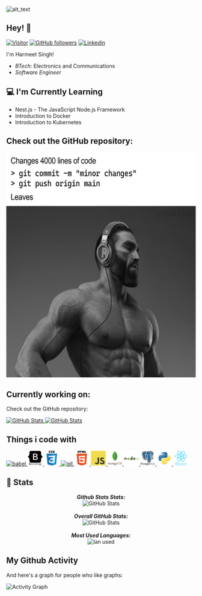 ![alt_text](https://i.imgur.com/B7yswdj.png)

<h2>Hey! 👋</h2>

[![Visitor](https://visitor-badge.laobi.icu/badge?page_id=harmeet1999.harmeet1999)](https://github.com/harmeet1999) [![GitHub followers](https://img.shields.io/github/followers/harmeet1999.svg?style=social&label=Follow)](https://github.com/harmeet1999?tab=followers)  [![Linkedin](https://img.shields.io/badge/harmeet-singh-0189aabb?style=for-the-badge&logo=linkedin&logoColor=white)](https://www.linkedin.com/in/harmeetss/)


I'm Harmeet Singh!
- <i>BTech:</i> Electronics and Communications
- <i>Software Engineer</i> 

<h2>💻 I'm Currently Learning</h2>

- Nest.js - The JavaScript Node.js Framework
- Introduction to Docker
- Introduction to Kubernetes

<h2> Check out the GitHub repository: </h2>

<!-- ![alt_text](./R.jpg) -->
<p align="center">
   <img src="./commit.jpg" width="600" height="600">
 </p>

 <h2> Currently working on:</h2>
Check out the GitHub repository:

<div>
  <p>
    <a href="https://github.com/harmeet1999/Real-Messenger">
      <img src="https://github-readme-stats.vercel.app/api/pin/?username=harmeet1999&repo=Real-Messenger&show_owner=True" alt="GitHub Stats" />
    </a>
    <a href="https://github.com/Honey-10/College-Manage-system-">
      <img src="https://github-readme-stats.vercel.app/api/pin/?username=harmeet1999&repo=College-Manage-system-&show_owner=True" alt="GitHub Stats" />
    </a>
  </p>
</div>

<!--code in-->
<h2>Things i code with</h2>
<p align="left"> <a href="https://babeljs.io/" target="_blank"> <img src="https://www.vectorlogo.zone/logos/babeljs/babeljs-icon.svg" alt="babel" width="40" height="40"/> </a> <a href="https://getbootstrap.com" target="_blank"> <img src="https://raw.githubusercontent.com/devicons/devicon/master/icons/bootstrap/bootstrap-plain-wordmark.svg" alt="bootstrap" width="40" height="40"/> </a> <a href="https://www.w3schools.com/css/" target="_blank"> <img src="https://raw.githubusercontent.com/devicons/devicon/master/icons/css3/css3-original-wordmark.svg" alt="css3" width="40" height="40"/> </a> <a src="https://raw.githubusercontent.com/devicons/devicon/master/icons/express/express-original-wordmark.svg" alt="express" width="40" height="40"/> </a> <a href="https://git-scm.com/" target="_blank"> <img src="https://www.vectorlogo.zone/logos/git-scm/git-scm-icon.svg" alt="git" width="40" height="40"/> </a> <a href="https://www.w3.org/html/" target="_blank"> <img src="https://raw.githubusercontent.com/devicons/devicon/master/icons/html5/html5-original-wordmark.svg" alt="html5" width="40" height="40"/> </a> <a href="https://developer.mozilla.org/en-US/docs/Web/JavaScript" target="_blank"> <img src="https://raw.githubusercontent.com/devicons/devicon/master/icons/javascript/javascript-original.svg" alt="javascript" width="40" height="40"/> </a> <a href="https://www.mongodb.com/" target="_blank"> <img src="https://raw.githubusercontent.com/devicons/devicon/master/icons/mongodb/mongodb-original-wordmark.svg" alt="mongodb" width="40" height="40"/> </a> <a href="https://nodejs.org" target="_blank"> <img src="https://raw.githubusercontent.com/devicons/devicon/master/icons/nodejs/nodejs-original-wordmark.svg" alt="nodejs" width="40" height="40"/> </a> <a href="https://www.postgresql.org" target="_blank"> <img src="https://raw.githubusercontent.com/devicons/devicon/master/icons/postgresql/postgresql-original-wordmark.svg" alt="postgresql" width="40" height="40"/> </a> <a href="https://www.python.org" target="_blank"> <img src="https://raw.githubusercontent.com/devicons/devicon/master/icons/python/python-original.svg" alt="python" width="40" height="40"/> </a> <a href="https://reactjs.org/" target="_blank"> <img src="https://raw.githubusercontent.com/devicons/devicon/master/icons/react/react-original-wordmark.svg" alt="react" width="40" height="40"/> </a> </p>

<!-- code in ends-->
<h2>👀 Stats</h2>

<div>  
  <p align="center">
   <b><em>Github Stats Stats:</em></b> <br/>
    <img src="https://github-readme-stats.vercel.app/api?username=harmeet1999&show_icons=true&theme=tokyonight&count_private=true" alt="GitHub Stats" /> <br/><br/>
  <b><em>Overall GitHub Stats:</em></b> <br/>
    <img src="https://github-readme-streak-stats.herokuapp.com/?user=harmeet1999" alt="GitHub Stats" /> <br/><br/>
  <b><em>Most Used Languages:</em></b> <br/>
    <img src="https://github-readme-stats.vercel.app/api/top-langs/?username=harmeet1999&langs_count=8)](https://github.com/harmeet1999/github-readme-stats" alt="lan used" />
  </p>
</div>

<h2>My Github Activity</h2>
And here's a graph for people who like graphs:

![Activity Graph](https://github-readme-activity-graph.cyclic.app/graph?username=harmeet1999&theme=dracula)

